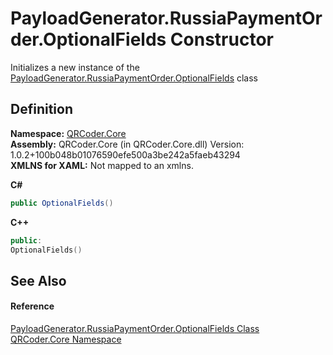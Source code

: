 # PayloadGenerator.RussiaPaymentOrder.OptionalFields Constructor


Initializes a new instance of the <a href="T_QRCoder_Core_PayloadGenerator_RussiaPaymentOrder_OptionalFields.md">PayloadGenerator.RussiaPaymentOrder.OptionalFields</a> class



## Definition
**Namespace:** <a href="N_QRCoder_Core.md">QRCoder.Core</a>  
**Assembly:** QRCoder.Core (in QRCoder.Core.dll) Version: 1.0.2+100b048b01076590efe500a3be242a5faeb43294  
**XMLNS for XAML:** Not mapped to an xmlns.

**C#**
``` C#
public OptionalFields()
```
**C++**
``` C++
public:
OptionalFields()
```



## See Also


#### Reference
<a href="T_QRCoder_Core_PayloadGenerator_RussiaPaymentOrder_OptionalFields.md">PayloadGenerator.RussiaPaymentOrder.OptionalFields Class</a>  
<a href="N_QRCoder_Core.md">QRCoder.Core Namespace</a>  
